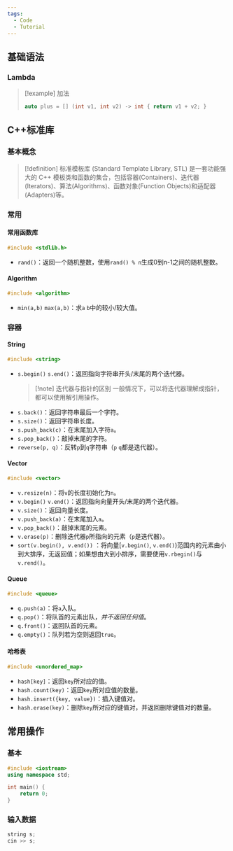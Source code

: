 ```yaml
---
tags:
  - Code
  - Tutorial
---
```

## 基础语法
### Lambda
> [!example] 加法
> ```cpp
> auto plus = [] (int v1, int v2) -> int { return v1 + v2; }
> ```
## C++标准库
### 基本概念
> [!definition] 标准模板库 (Standard Template Library, STL)
> 是一套功能强大的 C++ 模板类和函数的集合，包括容器(Containers)、迭代器(Iterators)、算法(Algorithms)、函数对象(Function Objects)和适配器(Adapters)等。
### 常用
#### 常用函数库
```cpp
#include <stdlib.h>
```
- `rand()`：返回一个随机整数，使用`rand() % n`生成0到n-1之间的随机整数。
#### Algorithm
```cpp
#include <algorithm>
```
- `min(a,b)` `max(a,b)`：求`a` `b`中的较小/较大值。

### 容器
#### String
```cpp
#include <string>
```
- `s.begin()` `s.end()`：返回指向字符串开头/末尾的两个迭代器。
	> [!note] 迭代器与指针的区别
	> 一般情况下，可以将迭代器理解成指针，都可以使用解引用操作。
- `s.back()`：返回字符串最后一个字符。
- `s.size()`：返回字符串长度。
- `s.push_back(c)`：在末尾加入字符`a`。
- `s.pop_back()`：敲掉末尾的字符。
- `reverse(p, q)`：反转`p`到`q`字符串（`p` `q`都是迭代器）。
#### Vector
```cpp
#include <vector>
```
- `v.resize(n)`：将`v`的长度初始化为`n`。
- `v.begin()` `v.end()`：返回指向向量开头/末尾的两个迭代器。
- `v.size()`：返回向量长度。
- `v.push_back(a)`：在末尾加入`a`。
- `v.pop_back()`：敲掉末尾的元素。
- `v.erase(p)`：删除迭代器`p`所指向的元素（`p`是迭代器）。
- `sort(v.begin(), v.end())` ：将向量[`v.begin()`, `v.end()`)范围内的元素由小到大排序，无返回值；如果想由大到小排序，需要使用`v.rbegin()`与`v.rend()`。

#### Queue
```cpp
#include <queue>
```
- `q.push(a)`：将`a`入队。
- `q.pop()`：将队首的元素出队，*并不返回任何值*。
- `q.front()`：返回队首的元素。
- `q.empty()`：队列若为空则返回`true`。
#### 哈希表
```cpp
#include <unordered_map>
```
- `hash[key]`：返回`key`所对应的值。
- `hash.count(key)`：返回`key`所对应值的数量。
- `hash.insert({key, value})`：插入键值对。
- `hash.erase(key)`：删除`key`所对应的键值对，并返回删除键值对的数量。
## 常用操作
### 基本
```cpp
#include <iostream>
using namespace std;

int main() {
	return 0;
}
```
### 输入数据
```cpp
string s;
cin >> s;
```